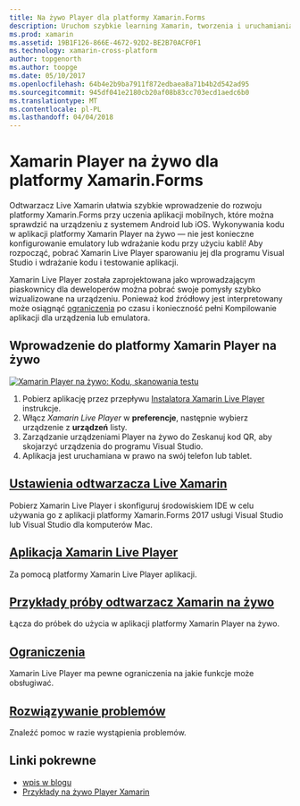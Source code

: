 ```yaml
---
title: Na żywo Player dla platformy Xamarin.Forms
description: Uruchom szybkie learning Xamarin, tworzenia i uruchamiania aplikacji na urządzeniu z systemem Android lub iOS.
ms.prod: xamarin
ms.assetid: 19B1F126-866E-4672-92D2-BE2B70ACF0F1
ms.technology: xamarin-cross-platform
author: topgenorth
ms.author: toopge
ms.date: 05/10/2017
ms.openlocfilehash: 64b4e2b9ba7911f872edbaea8a71b4b2d542ad95
ms.sourcegitcommit: 945df041e2180cb20af08b83cc703ecd1aedc6b0
ms.translationtype: MT
ms.contentlocale: pl-PL
ms.lasthandoff: 04/04/2018
---
```

# <a name="xamarin-live-player-for-xamarinforms"></a>Xamarin Player na żywo dla platformy Xamarin.Forms

Odtwarzacz Live Xamarin ułatwia szybkie wprowadzenie do rozwoju platformy Xamarin.Forms przy uczenia aplikacji mobilnych, które można sprawdzić na urządzeniu z systemem Android lub iOS. Wykonywania kodu w aplikacji platformy Xamarin Player na żywo — nie jest konieczne konfigurowanie emulatory lub wdrażanie kodu przy użyciu kabli! Aby rozpocząć, pobrać Xamarin Live Player sparowaniu jej dla programu Visual Studio i wdrażanie kodu i testowanie aplikacji. 

Xamarin Live Player została zaprojektowana jako wprowadzającym piaskownicy dla deweloperów można pobrać swoje pomysły szybko wizualizowane na urządzeniu. Ponieważ kod źródłowy jest interpretowany może osiągnąć [ograniczenia](limitations.md) po czasu i konieczność pełni Kompilowanie aplikacji dla urządzenia lub emulatora.

## <a name="get-started-with-xamarin-live-player"></a>Wprowadzenie do platformy Xamarin Player na żywo

[![Xamarin Player na żywo: Kodu, skanowania testu](images/xamarin-live.png)](images/xamarin-live-sml.png#lightbox)

1. Pobierz aplikację przez przepływu [Instalatora Xamarin Live Player](install.md) instrukcje.
2. Włącz *Xamarin Live Player* w **preferencje**, następnie wybierz urządzenie z **urządzeń** listy.
2. Zarządzanie urządzeniami Player na żywo do Zeskanuj kod QR, aby skojarzyć urządzenia do programu Visual Studio.
3. Aplikacja jest uruchamiana w prawo na swój telefon lub tablet.

## <a name="xamarin-live-player-setupinstallmd"></a>[Ustawienia odtwarzacza Live Xamarin](install.md)

Pobierz Xamarin Live Player i skonfiguruj środowiskiem IDE w celu używania go z aplikacji platformy Xamarin.Forms 2017 usługi Visual Studio lub Visual Studio dla komputerów Mac. 

## <a name="xamarin-live-player-appplayermd"></a>[Aplikacja Xamarin Live Player](player.md)

Za pomocą platformy Xamarin Live Player aplikacji.

## <a name="samples-to-try-with-xamarin-live-playersamplesmd"></a>[Przykłady próby odtwarzacz Xamarin na żywo](samples.md)

Łącza do próbek do użycia w aplikacji platformy Xamarin Player na żywo.

## <a name="limitationslimitationsmd"></a>[Ograniczenia](limitations.md)

Xamarin Live Player ma pewne ograniczenia na jakie funkcje może obsługiwać.

## <a name="troubleshootingtroubleshootingmd"></a>[Rozwiązywanie problemów](troubleshooting.md)

Znaleźć pomoc w razie wystąpienia problemów.


## <a name="related-links"></a>Linki pokrewne

- [wpis w blogu](https://blog.xamarin.com/live-player/)
- [Przykłady na żywo Player Xamarin](https://developer.xamarin.com/samples/xamarin-live-player/all/)
